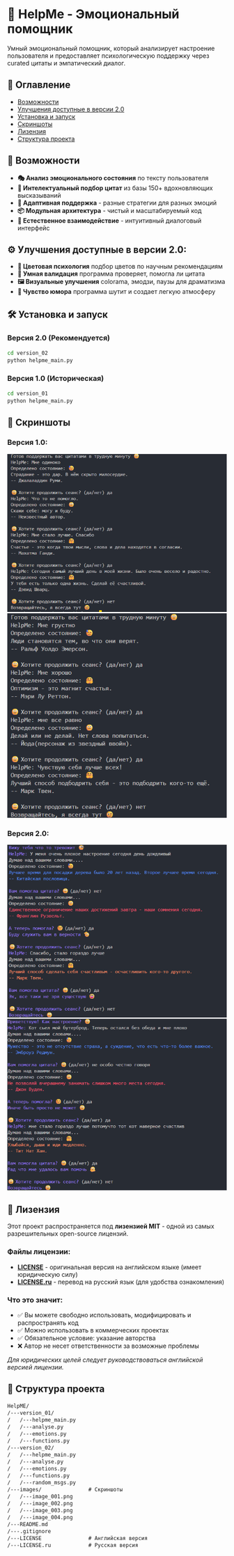 # 💙 HelpMe - Эмоциональный помощник

Умный эмоциональный помощник, который анализирует настроение пользователя 
и предоставляет психологическую поддержку через curated цитаты и эмпатический диалог.

## 📖 Оглавление
- [Возможности](#возможности)
- [Улучшения доступные в версии 2.0](#улучшения-доступные-в-версии-2.0:)
- [Установка и запуск](#установка)
- [Скриншоты](#скриншоты)
- [Лизензия](#лизензия)
- [Структура проекта](#структура-проекта)

## 🎉 Возможности

- **🎭 Анализ эмоционального состояния** по тексту пользователя 
- **💫 Интелектуальный подбор цитат** из базы 150+ вдохновляющих высказываний
- **🔄️ Адаптивная поддержка** - разные стратегии для разных эмоций
- **📦 Модульная архитектура** - чистый и масштабируемый код
- **💬 Естественное взаимодействие** - интуитивный диалоговый интерфейс

## ⚙️ Улучшения доступные в версии 2.0:
- **🎨 Цветовая психология** подбор цветов по научным рекомендациям
- **🎡 Умная валидация** программа проверяет, помогла ли цитата
- **🖼️ Визуальные улучшения** colorama, эмодзи, паузы для драматизма
- **🤡 Чувство юмора** программа шутит и создает легкую атмосферу

## 🛠️ Установка и запуск

### Версия 2.0 (Рекомендуется)
```bash
cd version_02
python helpme_main.py
```

### Версия 1.0 (Историческая)
```bash
cd version_01
python helpme_main.py
```

## 📸 Скриншоты
### Версия 1.0:
![Пример работы эмоционального помощника](images/image_001.png)
![Пример работы эмоционального помощника](images/image_002.png)

### Версия 2.0:
![Пример работы эмоционального помощника](images/image_003.png)
![Пример работы эмоционального помощника](images/image_004.png)

## 📄 Лизензия

Этот проект распространяется под **лизензией MIT** - одной из самых разрешительных open-source лицензий.

### Файлы лицензии:
- **[LICENSE](LICENSE)** - оригинальная версия на английском языке (имеет юридическую силу)
- **[LICENSE.ru](LICENSE.ru)** - перевод на русский язык (для удобства ознакомления)

### Что это значит:
- ✅ Вы можете свободно использовать, модифицировать и распространять код
- ✅ Можно использовать в коммерческих проектах
- ✅ Обязательное условие: указание авторства
- ❌ Автор не несет ответственности за возможные проблемы

*Для юридических целей следует руководствоваться английской версией лицензии.*

## 📂 Структура проекта
```
HelpME/
/---version_01/           
/   /---helpme_main.py
/   /---analyse.py
/   /---emotions.py
/   /---functions.py
/---version_02/           
/   /---helpme_main.py
/   /---analyse.py
/   /---emotions.py
/   /---functions.py
/   /---random_msgs.py
/---images/               # Скриншоты
/   /---image_001.png
/   /---image_002.png
/   /---image_003.png
/   /---image_004.png
/---README.md
/---.gitignore
/---LICENSE               # Английская версия
/---LICENSE.ru            # Русская версия




